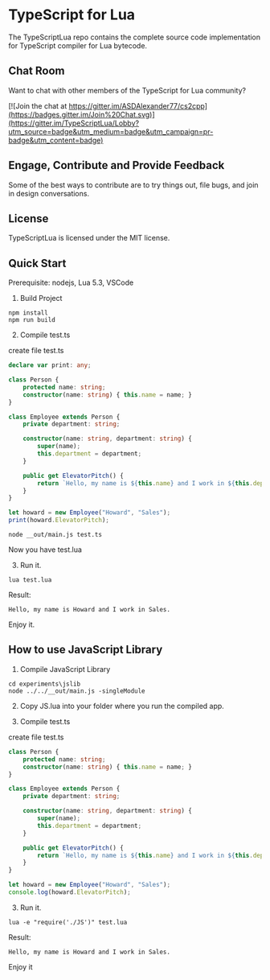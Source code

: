TypeScript for Lua
===========================

The TypeScriptLua repo contains the complete source code implementation for TypeScript compiler for Lua bytecode.

Chat Room
---------

Want to chat with other members of the TypeScript for Lua community?

[![Join the chat at https://gitter.im/ASDAlexander77/cs2cpp](https://badges.gitter.im/Join%20Chat.svg)](https://gitter.im/TypeScriptLua/Lobby?utm_source=badge&utm_medium=badge&utm_campaign=pr-badge&utm_content=badge)

Engage, Contribute and Provide Feedback
---------------------------------------

Some of the best ways to contribute are to try things out, file bugs, and join in design conversations.


License
-------

TypeScriptLua is licensed under the MIT license.

Quick Start
-----------

Prerequisite: nodejs, Lua 5.3, VSCode

1) Build Project

```
npm install
npm run build
```

2) Compile test.ts

create file test.ts

```TypeScript
declare var print: any;

class Person {
    protected name: string;
    constructor(name: string) { this.name = name; }
}

class Employee extends Person {
    private department: string;

    constructor(name: string, department: string) {
        super(name);
        this.department = department;
    }

    public get ElevatorPitch() {
        return `Hello, my name is ${this.name} and I work in ${this.department}.`;
    }
}

let howard = new Employee("Howard", "Sales");
print(howard.ElevatorPitch);
```

```
node __out/main.js test.ts
```

Now you have test.lua

3) Run it.

```
lua test.lua
```

Result:
```
Hello, my name is Howard and I work in Sales.
```

Enjoy it. 

How to use JavaScript Library
-----------

1) Compile JavaScript Library

```
cd experiments\jslib
node ../../__out/main.js -singleModule
```

2) Copy JS.lua into your folder where you run the compiled app.

3) Compile test.ts

create file test.ts

```TypeScript
class Person {
    protected name: string;
    constructor(name: string) { this.name = name; }
}

class Employee extends Person {
    private department: string;

    constructor(name: string, department: string) {
        super(name);
        this.department = department;
    }

    public get ElevatorPitch() {
        return `Hello, my name is ${this.name} and I work in ${this.department}.`;
    }
}

let howard = new Employee("Howard", "Sales");
console.log(howard.ElevatorPitch);
```
3) Run it.

```
lua -e "require('./JS')" test.lua
```

Result:
```
Hello, my name is Howard and I work in Sales.
```

Enjoy it